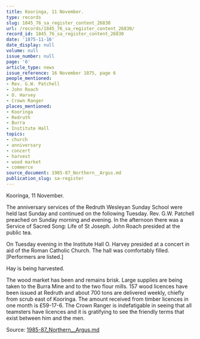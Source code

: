 ```yaml
---
title: Kooringa, 11 November.
type: records
slug: 1845_76_sa_register_content_26830
url: /records/1845_76_sa_register_content_26830/
record_id: 1845_76_sa_register_content_26830
date: '1875-11-16'
date_display: null
volume: null
issue_number: null
page: '6'
article_type: news
issue_reference: 16 November 1875, page 6
people_mentioned:
- Rev. G.W. Patchell
- John Roach
- O. Harvey
- Crown Ranger
places_mentioned:
- Kooringa
- Redruth
- Burra
- Institute Hall
topics:
- church
- anniversary
- concert
- harvest
- wood market
- commerce
source_document: 1985-87_Northern__Argus.md
publication_slug: sa-register
---
```


Kooringa, 11 November.

The anniversary services of the Redruth Wesleyan Sunday School were held last Sunday and continued on the following Tuesday.  Rev. G.W. Patchell preached on Sunday morning and evening.  In the afternoon there was a Service of Sacred Song: Life of St Joseph.  John Roach presided at the public tea.

On Tuesday evening in the Institute Hall O. Harvey presided at a concert in aid of the Roman Catholic Church.  The hall was comfortably filled.  [Performers are listed.]

Hay is being harvested.

The wood market has been and remains brisk.  Large supplies are being taken to the Burra Mine and to the two flour mills.  157 wood licences have been issued at Redruth and about 700 tons are delivered weekly, chiefly from scrub east of Kooringa.  The amount received from timber licences in one month is £59-17-6.  The Crown Ranger is indefatigable in seeing that all teamsters have licences and it is gratifying to see the friendly terms that exist between him and the men.

Source: [1985-87_Northern__Argus.md](/downloads/markdown/1985-87_Northern__Argus.md)
